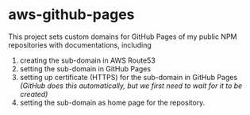 # aws-github-pages

This project sets custom domains for GitHub Pages of my public NPM repositories with documentations, including
1. creating the sub-domain in AWS Route53
2. setting the sub-domain in GitHub Pages
3. setting up certificate (HTTPS) for the sub-domain in GitHub Pages *(GitHub does this automatically, but we first need to wait for it to be created)*
4. setting the sub-domain as home page for the repository.
